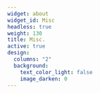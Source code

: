 ```yaml
---
widget: about
widget_id: Misc
headless: true
weight: 130
title: Misc.
active: true
design:
  columns: "2"
  background:
    text_color_light: false
    image_darken: 0
---
```

